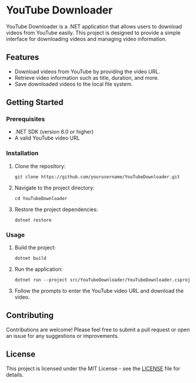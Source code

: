 # YouTube Downloader

YouTube Downloader is a .NET application that allows users to download videos from YouTube easily. This project is designed to provide a simple interface for downloading videos and managing video information.

## Features

- Download videos from YouTube by providing the video URL.
- Retrieve video information such as title, duration, and more.
- Save downloaded videos to the local file system.

## Getting Started

### Prerequisites

- .NET SDK (version 6.0 or higher)
- A valid YouTube video URL

### Installation

1. Clone the repository:
   ```
   git clone https://github.com/yourusername/YouTubeDownloader.git
   ```

2. Navigate to the project directory:
   ```
   cd YouTubeDownloader
   ```

3. Restore the project dependencies:
   ```
   dotnet restore
   ```

### Usage

1. Build the project:
   ```
   dotnet build
   ```

2. Run the application:
   ```
   dotnet run --project src/YouTubeDownloader/YouTubeDownloader.csproj
   ```

3. Follow the prompts to enter the YouTube video URL and download the video.

## Contributing

Contributions are welcome! Please feel free to submit a pull request or open an issue for any suggestions or improvements.

## License

This project is licensed under the MIT License - see the [LICENSE](LICENSE) file for details.
